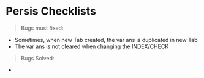 # Persis Checklists

> Bugs must fixed:
* Sometimes, when new Tab created, the var ans is duplicated in new Tab
* The var ans is not cleared when changing the INDEX/CHECK

> Bugs Solved:
* 

